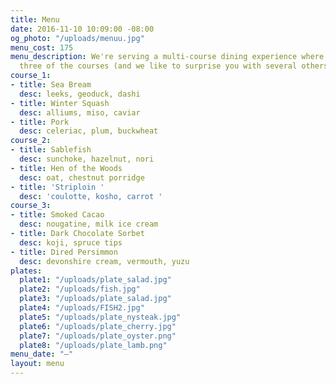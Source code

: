 ```yaml
---
title: Menu
date: 2016-11-10 10:09:00 -08:00
og_photo: "/uploads/menuu.jpg"
menu_cost: 175
menu_description: We're serving a multi-course dining experience where you choose
  three of the courses (and we like to surprise you with several others).
course_1:
- title: Sea Bream
  desc: leeks, geoduck, dashi
- title: Winter Squash
  desc: alliums, miso, caviar
- title: Pork
  desc: celeriac, plum, buckwheat
course_2:
- title: Sablefish
  desc: sunchoke, hazelnut, nori
- title: Hen of the Woods
  desc: oat, chestnut porridge
- title: 'Striploin '
  desc: 'coulotte, kosho, carrot '
course_3:
- title: Smoked Cacao
  desc: nougatine, milk ice cream
- title: Dark Chocolate Sorbet
  desc: koji, spruce tips
- title: Dired Persimmon
  desc: devonshire cream, vermouth, yuzu
plates:
  plate1: "/uploads/plate_salad.jpg"
  plate2: "/uploads/fish.jpg"
  plate3: "/uploads/plate_salad.jpg"
  plate4: "/uploads/FISH2.jpg"
  plate5: "/uploads/plate_nysteak.jpg"
  plate6: "/uploads/plate_cherry.jpg"
  plate7: "/uploads/plate_oyster.png"
  plate8: "/uploads/plate_lamb.png"
menu_date: "—"
layout: menu
---
```


